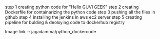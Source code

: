 step 1 
creating python code for "Hello GUVI GEEK"
step 2
creating Dockerfile for containarizing the python code
step 3
pushing all the files in github
step 4
installing the jenkins in aws ec2 server
step 5
creating pipeline for bulding & deoloying code to dockerhub registry

Image link -: jagadamma/python_dockercode
 
